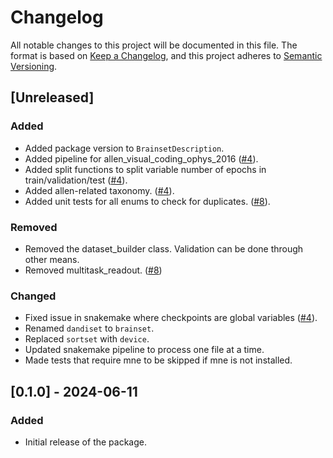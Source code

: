 # Changelog

All notable changes to this project will be documented in this file.
The format is based on [Keep a Changelog](https://keepachangelog.com/en/1.0.0/), and this project adheres to [Semantic Versioning](https://semver.org/spec/v2.0.0.html).

## [Unreleased]
### Added
- Added package version to `BrainsetDescription`.
- Added pipeline for allen_visual_coding_ophys_2016 ([#4](https://github.com/neuro-galaxy/brainsets/pull/4)).
- Added split functions to split variable number of epochs in train/validation/test ([#4](https://github.com/neuro-galaxy/brainsets/pull/4)).
- Added allen-related taxonomy. ([#4](https://github.com/neuro-galaxy/brainsets/pull/4)).
- Added unit tests for all enums to check for duplicates. ([#8](https://github.com/neuro-galaxy/brainsets/pull/8)).

### Removed
- Removed the dataset_builder class. Validation can be done through other means.
- Removed multitask_readout. ([#8](https://github.com/neuro-galaxy/brainsets/pull/8))

### Changed
- Fixed issue in snakemake where checkpoints are global variables  ([#4](https://github.com/neuro-galaxy/brainsets/pull/4)).
- Renamed `dandiset` to `brainset`.
- Replaced `sortset` with `device`.
- Updated snakemake pipeline to process one file at a time.
- Made tests that require mne to be skipped if mne is not installed.

## [0.1.0] - 2024-06-11
### Added
- Initial release of the package.